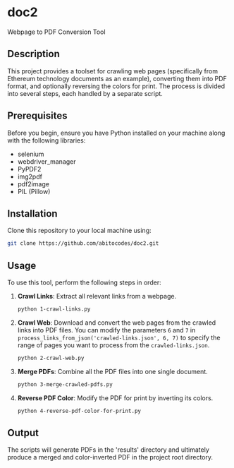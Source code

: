 # doc2
Webpage to PDF Conversion Tool

## Description
This project provides a toolset for crawling web pages (specifically from Ethereum technology documents as an example), converting them into PDF format, and optionally reversing the colors for print. The process is divided into several steps, each handled by a separate script.

## Prerequisites
Before you begin, ensure you have Python installed on your machine along with the following libraries:
- selenium
- webdriver_manager
- PyPDF2
- img2pdf
- pdf2image
- PIL (Pillow)

## Installation
Clone this repository to your local machine using:
```bash
git clone https://github.com/abitocodes/doc2.git
```

## Usage
To use this tool, perform the following steps in order:
1. **Crawl Links**: Extract all relevant links from a webpage.
   ```bash
   python 1-crawl-links.py
   ```
2. **Crawl Web**: Download and convert the web pages from the crawled links into PDF files. You can modify the parameters `6` and `7` in `process_links_from_json('crawled-links.json', 6, 7)` to specify the range of pages you want to process from the `crawled-links.json`.
   ```bash
   python 2-crawl-web.py
   ```
3. **Merge PDFs**: Combine all the PDF files into one single document.
   ```bash
   python 3-merge-crawled-pdfs.py
   ```
4. **Reverse PDF Color**: Modify the PDF for print by inverting its colors.
   ```bash
   python 4-reverse-pdf-color-for-print.py
   ```

## Output
The scripts will generate PDFs in the 'results' directory and ultimately produce a merged and color-inverted PDF in the project root directory.
